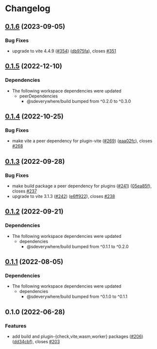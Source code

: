 # Changelog

## [0.1.6](https://github.com/climateinteractive/SDEverywhere/compare/plugin-vite-v0.1.5...plugin-vite-v0.1.6) (2023-09-05)


### Bug Fixes

* upgrade to vite 4.4.9 ([#354](https://github.com/climateinteractive/SDEverywhere/issues/354)) ([db975fa](https://github.com/climateinteractive/SDEverywhere/commit/db975fa47705e22005d0c04500567d3480502f52)), closes [#351](https://github.com/climateinteractive/SDEverywhere/issues/351)

## [0.1.5](https://github.com/climateinteractive/SDEverywhere/compare/plugin-vite-v0.1.4...plugin-vite-v0.1.5) (2022-12-10)

### Dependencies

* The following workspace dependencies were updated
  * peerDependencies
    * @sdeverywhere/build bumped from ^0.2.0 to ^0.3.0

## [0.1.4](https://github.com/climateinteractive/SDEverywhere/compare/plugin-vite-v0.1.3...plugin-vite-v0.1.4) (2022-10-25)


### Bug Fixes

* make vite a peer dependency for plugin-vite ([#269](https://github.com/climateinteractive/SDEverywhere/issues/269)) ([eaa02fc](https://github.com/climateinteractive/SDEverywhere/commit/eaa02fcb160735ea591f6074cecb662d1b24289c)), closes [#268](https://github.com/climateinteractive/SDEverywhere/issues/268)

## [0.1.3](https://github.com/climateinteractive/SDEverywhere/compare/plugin-vite-v0.1.2...plugin-vite-v0.1.3) (2022-09-28)


### Bug Fixes

* make build package a peer dependency for plugins ([#241](https://github.com/climateinteractive/SDEverywhere/issues/241)) ([05ea85f](https://github.com/climateinteractive/SDEverywhere/commit/05ea85f256ceed064018cdfab1bd6d52a7dca735)), closes [#237](https://github.com/climateinteractive/SDEverywhere/issues/237)
* upgrade to vite 3.1.3 ([#242](https://github.com/climateinteractive/SDEverywhere/issues/242)) ([e6ff922](https://github.com/climateinteractive/SDEverywhere/commit/e6ff922f002411b83a9ab0688c5a65433b8f4d61)), closes [#238](https://github.com/climateinteractive/SDEverywhere/issues/238)


## [0.1.2](https://github.com/climateinteractive/SDEverywhere/compare/plugin-vite-v0.1.1...plugin-vite-v0.1.2) (2022-09-21)

### Dependencies

* The following workspace dependencies were updated
  * dependencies
    * @sdeverywhere/build bumped from ^0.1.1 to ^0.2.0


## [0.1.1](https://github.com/climateinteractive/SDEverywhere/compare/plugin-vite-v0.1.0...plugin-vite-v0.1.1) (2022-08-05)

### Dependencies

* The following workspace dependencies were updated
  * dependencies
    * @sdeverywhere/build bumped from ^0.1.0 to ^0.1.1

## 0.1.0 (2022-06-28)


### Features

* add build and plugin-{check,vite,wasm,worker} packages ([#206](https://github.com/climateinteractive/SDEverywhere/issues/206)) ([dd34cbf](https://github.com/climateinteractive/SDEverywhere/commit/dd34cbfcc0b8b3fb1655c8aa64fb919f9757b8be)), closes [#203](https://github.com/climateinteractive/SDEverywhere/issues/203)
